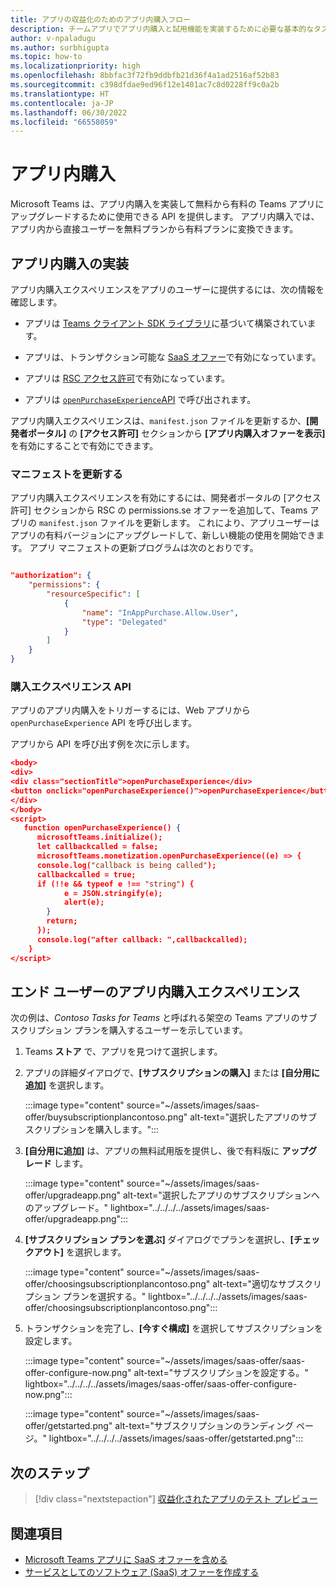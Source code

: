 ```yaml
---
title: アプリの収益化のためのアプリ内購入フロー
description: チームアプリでアプリ内購入と試用機能を実装するために必要な基本的なタスクと概念について説明します。
author: v-npaladugu
ms.author: surbhigupta
ms.topic: how-to
ms.localizationpriority: high
ms.openlocfilehash: 8bbfac3f72fb9ddbfb21d36f4a1ad2516af52b83
ms.sourcegitcommit: c398dfdae9ed96f12e1401ac7c8d0228ff9c0a2b
ms.translationtype: HT
ms.contentlocale: ja-JP
ms.lasthandoff: 06/30/2022
ms.locfileid: "66558059"
---
```

# <a name="in-app-purchases"></a>アプリ内購入

Microsoft Teams は、アプリ内購入を実装して無料から有料の Teams アプリにアップグレードするために使用できる API を提供します。 アプリ内購入では、アプリ内から直接ユーザーを無料プランから有料プランに変換できます。

## <a name="implement-in-app-purchases"></a>アプリ内購入の実装

アプリ内購入エクスペリエンスをアプリのユーザーに提供するには、次の情報を確認します。

* アプリは [Teams クライアント SDK ライブラリ](https://github.com/OfficeDev/microsoft-teams-library-js)に基づいて構築されています。

* アプリは、トランザクション可能な [SaaS オファー](~/concepts/deploy-and-publish/appsource/prepare/include-saas-offer.md)で有効になっています。

* アプリは [RSC アクセス許可](#update-manifest)で有効になっています。

* アプリは [`openPurchaseExperience`API](#purchase-experience-api) で呼び出されます。

アプリ内購入エクスペリエンスは、`manifest.json` ファイルを更新するか、**[開発者ポータル]** の **[アクセス許可]** セクションから **[アプリ内購入オファーを表示]** を有効にすることで有効にできます。

### <a name="update-manifest"></a>マニフェストを更新する

アプリ内購入エクスペリエンスを有効にするには、開発者ポータルの [アクセス許可] セクションから RSC の permissions.se オファーを追加して、Teams アプリの `manifest.json` ファイルを更新します。 これにより、アプリユーザーはアプリの有料バージョンにアップグレードして、新しい機能の使用を開始できます。 アプリ マニフェストの更新プログラムは次のとおりです。

```json

"authorization": {
    "permissions": {
        "resourceSpecific": [
            {
                "name": "InAppPurchase.Allow.User",
                "type": "Delegated"
            }
        ]
    }
}
```

### <a name="purchase-experience-api"></a>購入エクスペリエンス API

アプリのアプリ内購入をトリガーするには、Web アプリから `openPurchaseExperience` API を呼び出します。

アプリから API を呼び出す例を次に示します。

```json
<body> 
<div> 
<div class="sectionTitle">openPurchaseExperience</div> 
<button onclick="openPurchaseExperience()">openPurchaseExperience</button> 
</div> 
</body> 
<script> 
   function openPurchaseExperience() {
      microsoftTeams.initialize();
      let callbackcalled = false;
      microsoftTeams.monetization.openPurchaseExperience((e) => {
      console.log("callback is being called");
      callbackcalled = true;  
      if (!!e && typeof e !== "string") {
            e = JSON.stringify(e);
            alert(e);
        }
        return;
      });
      console.log("after callback: ",callbackcalled);
    } 
</script> 
```

## <a name="end-user-in-app-purchasing-experience"></a>エンド ユーザーのアプリ内購入エクスペリエンス

次の例は、*Contoso Tasks for Teams* と呼ばれる架空の Teams アプリのサブスクリプション プランを購入するユーザーを示しています。

1. Teams **ストア** で、アプリを見つけて選択します。

1. アプリの詳細ダイアログで、**[サブスクリプションの購入]** または **[自分用に追加]** を選択します。

    :::image type="content" source="~/assets/images/saas-offer/buysubscriptionplancontoso.png" alt-text="選択したアプリのサブスクリプションを購入します。":::

1. **[自分用に追加]** は、アプリの無料試用版を提供し、後で有料版に **アップグレード** します。

    :::image type="content" source="~/assets/images/saas-offer/upgradeapp.png" alt-text="選択したアプリのサブスクリプションへのアップグレード。" lightbox="../../../../assets/images/saas-offer/upgradeapp.png":::

1. **[サブスクリプション プランを選ぶ]** ダイアログでプランを選択し、**[チェックアウト]** を選択します。

    :::image type="content" source="~/assets/images/saas-offer/choosingsubscriptionplancontoso.png" alt-text="適切なサブスクリプション プランを選択する。" lightbox="../../../../assets/images/saas-offer/choosingsubscriptionplancontoso.png":::

1. トランザクションを完了し、**[今すぐ構成]** を選択してサブスクリプションを設定します。

    :::image type="content" source="~/assets/images/saas-offer/saas-offer-configure-now.png" alt-text="サブスクリプションを設定する。" lightbox="../../../../assets/images/saas-offer/saas-offer-configure-now.png":::

    :::image type="content" source="~/assets/images/saas-offer/getstarted.png" alt-text="サブスクリプションのランディング ページ。" lightbox="../../../../assets/images/saas-offer/getstarted.png":::

## <a name="next-step"></a>次のステップ

> [!div class="nextstepaction"]
> [収益化されたアプリのテスト プレビュー](~/concepts/deploy-and-publish/appsource/prepare/Test-preview-for-monetized-apps.md)

## <a name="see-also"></a>関連項目

* [Microsoft Teams アプリに SaaS オファーを含める](~/concepts/deploy-and-publish/appsource/prepare/include-saas-offer.md)
* [サービスとしてのソフトウェア (SaaS) オファーを作成する](include-saas-offer.md#create-your-saas-offer)
